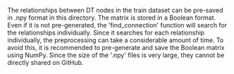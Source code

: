 The relationships between DT nodes in the train dataset can be pre-saved in .npy format in this directory.
The matrix is stored in a Boolean format. Even if it is not pre-generated, the 'find_connection' function will search for the relationships individually.
Since it searches for each relationship individually, the preprocessing can take a considerable amount of time. To avoid this, it is recommended to pre-generate and save the Boolean matrix using NumPy. Since the size of the '.npy' files is very large, they cannot be directly shared on GitHub.
